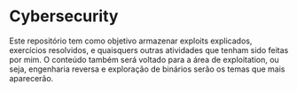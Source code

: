 # Cybersecurity
Este repositório tem como objetivo armazenar exploits explicados, exercícios resolvidos, e quaisquers outras atividades que tenham sido feitas por mim.
O conteúdo também será voltado para a área de exploitation, ou seja, engenharia reversa e exploração de binários serão os temas que mais aparecerão.
